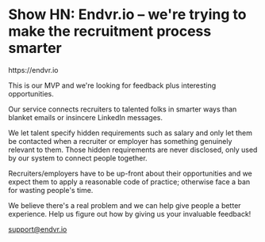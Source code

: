 # Show HN: Endvr.io – we're trying to make the recruitment process smarter

https:&#x2F;&#x2F;endvr.io<p>This is our MVP and we&#x27;re looking for feedback plus interesting opportunities.<p>Our service connects recruiters to talented folks in smarter ways than blanket emails or insincere LinkedIn messages.<p>We let talent specify hidden requirements such as salary and only let them be contacted when a recruiter or employer has something genuinely relevant to them. Those hidden requirements are never disclosed, only used by our system to connect people together.<p>Recruiters&#x2F;employers have to be up-front about their opportunities and we expect them to apply a reasonable code of practice; otherwise face a ban for wasting people&#x27;s time.<p>We believe there&#x27;s a real problem and we can help give people a better experience. Help us figure out how by giving us your invaluable feedback!<p>support@endvr.io
